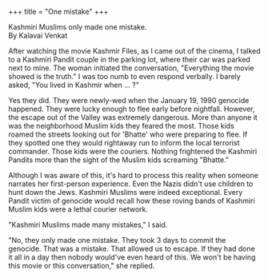 +++
title = "One mistake"
+++


Kashmiri Muslims only made one mistake.  
By Kalavai Venkat


After watching the movie Kashmir Files, as I came out of the cinema, I talked to a Kashmiri Pandit couple in the parking lot, where their car was parked next to mine. The woman initiated the conversation, "Everything the movie showed is the truth." I was too numb to even respond verbally. I barely asked, "You lived in Kashmir when ... ?"

Yes they did. They were newly-wed when the January 19, 1990 genocide happened. They were lucky enough to flee early before nightfall. However, the escape out of the Valley was extremely dangerous. More than anyone it was the neighborhood Muslim kids they feared the most. Those kids roamed the streets looking out for 'Bhatte' who were preparing to flee. If they spotted one they would rightaway run to inform the local terrorist commander. Those kids were the couriers. Nothing frightened the Kashmiri Pandits more than the sight of the Muslim kids screaming "Bhatte."

Although I was aware of this, it's hard to process this reality when someone narrates her first-person experience. Even the Nazis didn't use children to hunt down the Jews. Kashmiri Muslims were indeed exceptional. Every Pandit victim of genocide would recall how these roving bands of Kashmiri Muslim kids were a lethal courier network.

"Kashmiri Muslims made many mistakes," I said.

"No, they only made one mistake. They took 3 days to commit the genocide. That was a mistake. That allowed us to escape. If they had done it all in a day then nobody would've even heard of this. We won't be having this movie or this conversation," she replied.